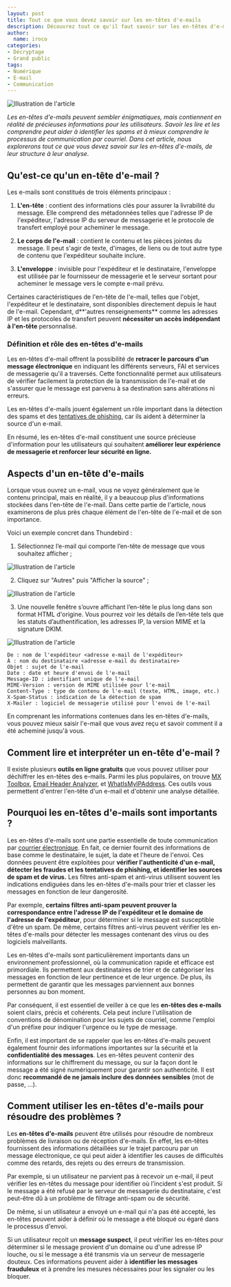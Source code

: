 ```yaml
---
layout: post
title: Tout ce que vous devez savoir sur les en-têtes d'e-mails
description: Découvrez tout ce qu'il faut savoir sur les en-têtes d'e-mails, leur utilité, leur structure, comment les lire et les analyser.
author:
  name: iroco
categories:
- Décryptage
- Grand public
tags:
- Numérique
- E-mail
- Communication
---
```


![Illustration de l'article](/images/en-tetes-email/en-tetes-email.png)

*Les en-têtes d'e-mails peuvent sembler énigmatiques, mais contiennent en réalité de précieuses informations pour les utilisateurs. Savoir les lire et les comprendre peut aider à  identifier les spams et à mieux comprendre le processus de communication par courriel. Dans cet article, nous explorerons tout ce que vous devez savoir sur les en-têtes d'e-mails, de leur structure à leur analyse.*

## Qu'est-ce qu'un en-tête d'e-mail ?
Les e-mails sont constitués de trois éléments principaux : 

1. **L'en-tête** : contient des informations clés pour assurer la livrabilité du message. Elle comprend des métadonnées telles que l'adresse IP de l'expéditeur, l'adresse IP du serveur de messagerie et le protocole de transfert employé pour acheminer le message. 

2. **Le corps de l'e-mail** : contient le contenu et les pièces jointes du message. Il peut s'agir de texte, d'images, de liens ou de tout autre type de contenu que l'expéditeur souhaite inclure. 

3. **L'enveloppe** : invisible pour l'expéditeur et le destinataire, l'enveloppe est utilisée par le fournisseur de messagerie et le serveur sortant pour acheminer le message vers le compte e-mail prévu.

Certaines caractéristiques de l'en-tête de l'e-mail, telles que l'objet, l'expéditeur et le destinataire, sont disponibles directement depuis le haut de l'e-mail. Cependant, d**'autres renseignements** comme les adresses IP et les protocoles de transfert peuvent **nécessiter un accès indépendant à l'en-tête** personnalisé.

### Définition et rôle des en-têtes d'e-mails

Les en-têtes d'e-mail offrent la possibilité de **retracer le parcours d'un message électronique** en indiquant les différents serveurs, FAI et services de messagerie qu'il a traversés. Cette fonctionnalité permet aux utilisateurs de vérifier facilement la protection de la transmission de l'e-mail et de s'assurer que le message est parvenu à sa destination sans altérations ni erreurs. 

Les en-têtes d'e-mails jouent également un rôle important dans la détection des spams et des [tentatives de phishing](https://blog.iroco.co/phishing/), car ils aident à déterminer la source d'un e-mail. 

En résumé, les en-têtes d'e-mail constituent une source précieuse d'information pour les utilisateurs qui souhaitent **améliorer leur expérience de messagerie et renforcer leur sécurité en ligne.**

## Aspects d'un en-tête d'e-mails

Lorsque vous ouvrez un e-mail, vous ne voyez généralement que le contenu principal, mais en réalité, il y a beaucoup plus d'informations stockées dans l'en-tête de l'e-mail. Dans cette partie de l'article, nous examinerons de plus près chaque élément de l'en-tête de l'e-mail et de son importance.

Voici un exemple concret dans Thundebird :

1. Sélectionnez l’e-mail qui comporte l’en-tête de message que vous souhaitez afficher ;


![Illustration de l'article](/images/en-tetes-email/en-tetes-1.png)


2. Cliquez sur "Autres" puis "Afficher la source" ;  

 
 ![Illustration de l'article](/images/en-tetes-email/en-tetes-2.png)
 

3. Une nouvelle fenêtre s’ouvre affichant l’en-tête le plus long dans son format HTML d'origine. Vous pourrez voir les détails de l’en-tête tels que les statuts d’authentification, les adresses IP, la version MIME et la signature DKIM.

 
![Illustration de l'article](/images/en-tetes-email/en-tetes-3.png)


    De : nom de l'expéditeur <adresse e-mail de l'expéditeur>
    À : nom du destinataire <adresse e-mail du destinataire>
    Objet : sujet de l'e-mail
    Date : date et heure d'envoi de l'e-mail
    Message-ID : identifiant unique de l'e-mail
    MIME-Version : version de MIME utilisée pour l'e-mail
    Content-Type : type de contenu de l'e-mail (texte, HTML, image, etc.)
    X-Spam-Status : indication de la détection de spam
    X-Mailer : logiciel de messagerie utilisé pour l'envoi de l'e-mail
    
En comprenant les informations contenues dans les en-têtes d'e-mails, vous pouvez mieux saisir l'e-mail que vous avez reçu et savoir comment il a été acheminé jusqu'à vous.

## Comment lire et interpréter un en-tête d'e-mail ?

Il existe plusieurs **outils en ligne gratuits** que vous pouvez utiliser pour déchiffrer les en-têtes des e-mails. Parmi les plus populaires, on trouve [MX Toolbox](https://mxtoolbox.com/), [Email Header Analyzer](https://mxtoolbox.com/EmailHeaders.aspx), et [WhatIsMyIPAddress](https://whatismyipaddress.com/). Ces outils vous permettent d'entrer l'en-tête d'un e-mail et d'obtenir une analyse détaillée.

## Pourquoi les en-têtes d'e-mails sont importants ?

Les en-têtes d'e-mails sont une partie essentielle de toute communication par [courrier électronique](https://blog.iroco.co/comment-fonctionne-le-courrier-électronique/). En fait, ce dernier fournit des informations de base comme le destinataire, le sujet, la date et l'heure de l'envoi. Ces données peuvent être exploitées pour **vérifier l'authenticité d'un e-mail, détecter les fraudes et les tentatives de phishing, et identifier les sources de spam et de virus.** Les filtres anti-spam et anti-virus utilisent souvent les indications endiguées dans les en-têtes d'e-mails pour trier et classer les messages en fonction de leur dangerosité.

Par exemple, **certains filtres anti-spam peuvent prouver la correspondance entre l'adresse IP de l'expéditeur et le domaine de l'adresse de l'expéditeur**, pour déterminer si le message est susceptible d'être un spam. De même, certains filtres anti-virus peuvent vérifier les en-têtes d'e-mails pour détecter les messages contenant des virus ou des logiciels malveillants.

Les en-têtes d'e-mails sont particulièrement importants dans un environnement professionnel, où la communication rapide et efficace est primordiale. Ils permettent aux destinataires de trier et de catégoriser les messages en fonction de leur pertinence et de leur urgence. De plus, ils permettent de garantir que les messages parviennent aux bonnes personnes au bon moment.

Par conséquent, il est essentiel de veiller à ce que les **en-têtes des e-mails** soient clairs, précis et cohérents. Cela peut inclure l'utilisation de conventions de dénomination pour les sujets de courriel, comme l'emploi d'un préfixe pour indiquer l'urgence ou le type de message.

Enfin, il est important de se rappeler que les en-têtes d'e-mails peuvent également fournir des informations importantes sur la sécurité et la **confidentialité des messages**. Les en-têtes peuvent contenir des informations sur le chiffrement du message, ou sur la façon dont le message a été signé numériquement pour garantir son authenticité. Il est donc **recommandé de ne jamais inclure des données sensibles** (mot de passe, ...).

## Comment utiliser les en-têtes d'e-mails pour résoudre des problèmes ?

Les **en-têtes d'e-mails** peuvent être utilisés pour résoudre de nombreux problèmes de livraison ou de réception d'e-mails. En effet, les en-têtes fournissent des informations détaillées sur le trajet parcouru par un message électronique, ce qui peut aider à identifier les causes de difficultés comme des retards, des rejets ou des erreurs de transmission.

Par exemple, si un utilisateur ne parvient pas à recevoir un e-mail, il peut vérifier les en-têtes du message pour identifier où l’incident s'est produit. Si le message a été refusé par le serveur de messagerie du destinataire, c'est peut-être dû à un  problème de filtrage anti-spam ou de sécurité.

De même, si un utilisateur a envoyé un e-mail qui n'a pas été accepté, les en-têtes peuvent aider à définir où le message a été bloqué ou égaré dans le processus d'envoi.

Si un utilisateur reçoit un **message suspect**, il peut vérifier les en-têtes pour déterminer si le message provient d'un domaine ou d'une adresse IP louche, ou si le message a été transmis via un serveur de messagerie douteux. Ces informations peuvent aider à **identifier les messages frauduleux** et à prendre les mesures nécessaires pour les signaler ou les bloquer.
